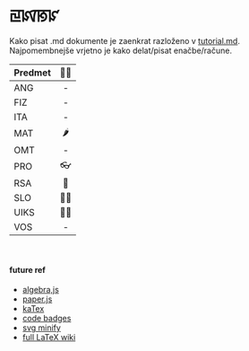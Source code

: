 # ꡙꡤꡐꡜ

Kako pisat .md dokumente je zaenkrat razloženo v [tutorial.md](tutorial.md). Najpomembnejše vrjetno je kako delat/pisat enačbe/račune.

| Predmet |   ✍🏻   |
| :------- | :---: |
| ANG     | -   |
| FIZ     | -   |
| ITA     | -   |
| MAT     | 🌶   |
| OMT     | -   |
| PRO     | 👓   |
| RSA     | 🌌   |
| SLO     | 👱🏻  |
| UIKS    | 🎅🏻  |
| VOS     | -   |

<br>

#### future ref

- [algebra,js](http://algebra.js.org/)
- [paper.js](http://paperjs.org/)
- [kaTex](https://katex.org/)
- [code badges](https://shields.io/#/)
- [svg minify](https://www.svgminify.com/)
- [full LaTeX wiki](https://en.wikibooks.org/wiki/LaTeX)
